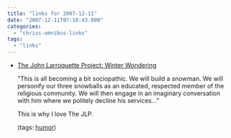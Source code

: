 ```yaml
---
title: "links for 2007-12-11"
date: "2007-12-11T07:18:43.000"
categories: 
  - "chriss-omnibus-links"
tags: 
  - "links"
---
```


- [The John Larroquette Project: Winter Wondering](http://johnlarroquetteproject.com/archives/2007/12/10/winter-wondering/)
    
    "This is all becoming a bit sociopathic. We will build a snowman. We will personify our three snowballs as an educated, respected member of the religious community. We will then engage in an imaginary conversation with him where we politely decline his services..."
    
    This is why I love The JLP.
    
    (tags: [humor](http://del.icio.us/hubbsc/humor))
